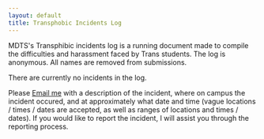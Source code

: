 ```yaml
---
layout: default
title: Transphobic Incidents Log
---
```


MDTS's Transphibic incidents log is a running document made to compile the difficulties and harassment faced by Trans students.
The log is anonymous.
All names are removed from submissions.


There are currently no incidents in the log.


Please [Email me](https://forms.gle/qLEyrVUhX9rszC376) with a description of the incident, where on campus the incident occured, and at approximately what date and time (vague locations / times / dates are accepted, as well as ranges of locations and times / dates).
If you would like to report the incident, I will assist you through the reporting process.
